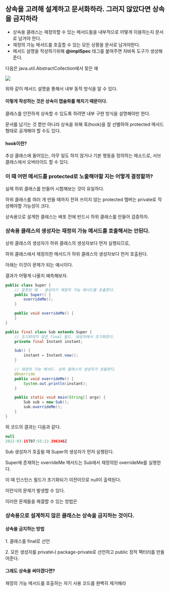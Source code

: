 ## 상속을 고려해 설계하고 문서화하라. 그러지 않았다면 상속을 금지하라

-   상속용 클래스는 재정의할 수 있는 메서드들을 내부적으로 어떻게 이용하는지 문서로 남겨야 한다.
-   재정의 가능 메서드를 호출할 수 있는 모든 상황을 문서로 남겨야한다.
-   메서드 설명을 작성하기위해 **@implSpec** 태그를 붙여주면 자바독 도구가 생성해준다.

다음은 java.util.AbstractCollection에서 찾은 예

![](https://img1.daumcdn.net/thumb/R1280x0/?scode=mtistory2&fname=https%3A%2F%2Fblog.kakaocdn.net%2Fdn%2F0wpHN%2Fbtrv4llrO2r%2F8nFYqoQBdjTGCK1MDT2uAK%2Fimg.png)

위와 같이 메서드 설명을 통해서 내부 동작 방식을 알 수 있다.

#### 이렇게 작성하는 것은 상속이 캡슐화를 해치기 때문이다.

클래스를 안전하게 상속할 수 있도록 하려면 내부 구현 방식을 설명해야만 한다.

문서를 남기는 것 뿐만 아니라 상속을 위해 훅(hook)을 잘 선별하여 protected 메서드 형태로 공개해야 할 수도 있다.

#### hook이란?

추상 클래스에 들어있는, 아무 일도 하지 않거나 기본 행동을 정의하는 메소드로, 서브 클래스에서 오버라이드 할 수 있다.

### 이 때 어떤 메서드를 protected로 노출해야할 지는 어떻게 결정할까?

실제 하위 클래스를 만들어 시험해보는 것이 유일하다.

하위 클래스를 여러 개 만들 때까지 전혀 쓰이지 않는 protected 멤버는 private로 작성해야할 가능성이 크다.

상속용으로 설계한 클래스는 배포 전에 반드시 하위 클래스를 만들어 검증하자.

### 상속용 클래스의 생성자는 재정의 가능 메서드를 호출해서는 안된다.

상위 클래스의 생성자가 하위 클래스의 생성자보다 먼저 실행되므로,

하위 클래스에서 재정의한 메서드가 하위 클래스의 생성자보다 먼저 호출된다.

아래는 이것이 문제가 되는 예시이다.

결과가 어떻게 나올지 예측해보자.

```java
public class Super {
    // 잘못된 예 - 생성자가 재정의 가능 메서드를 호출한다.
    public Super() {
        overrideMe();
    }

    public void overrideMe() {
    }
}

```

```java
public final class Sub extends Super {
    // 초기화되지 않은 final 필드. 생성자에서 초기화한다.
    private final Instant instant;

    Sub() {
        instant = Instant.now();
    }

    // 재정의 가능 메서드. 상위 클래스의 생성자가 호출한다.
    @Override
    public void overrideMe() {
        System.out.println(instant);
    }

    public static void main(String[] args) {
        Sub sub = new Sub();
        sub.overrideMe();
    }
}
```

위 코드의 결과는 다음과 같다.

```java
null
2022-03-15T07:55:13.396346Z
```

Sub 생성자가 호출될 때 Super의 생성자가 먼저 실행된다.

Super에 존재하는 overrideMe 메서드는 Sub에서 재정의된 overrideMe를 실행한다.

이 때 인스턴스 필드가 초기화되기 이전이므로 null이 출력된다.

이런식의 문제가 발생할 수 있다.

이러한 문제들을 해결할 수 있는 방법은

### 상속용으로 설계하지 않은 클래스는 상속을 금지하는 것이다.

#### 상속을 금지하는 방법

1\. 클래스를 final로 선언

2\. 모든 생성자를 private나 package-private로 선언하고 public 정적 팩터리를 만들어준다.

#### 그래도 상속을 써야겠다면?

재정의 가능 메서드를 호출하는 자기 사용 코드를 완벽히 제거해라
